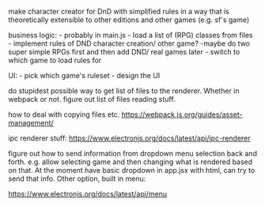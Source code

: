 make character creator for DnD with simplified rules in a way that is theoretically extensible to other editions and other games (e.g. sf's game)

business logic:
    - probably in main.js
        - load a list of (RPG) classes from files
        - implement rules of DND character creation/ other game?
            -maybe do two super simple RPGs first and then add DND/ real games later
        - switch to which game to load rules for

UI:
    - pick which game's ruleset
    - design the UI

do stupidest possible way to get list of files to the renderer. Whether in webpack or not. figure out list of files reading stuff.

how to deal with copying files etc.
https://webpack.js.org/guides/asset-management/

ipc renderer stuff:
https://www.electronjs.org/docs/latest/api/ipc-renderer


figure out how to send information from dropdown menu selection back and forth. e.g. allow selecting game and then changing what is rendered based on that. At the moment have basic dropdown in app.jsx with html, can try to send that info. Other option, built in menu:

https://www.electronjs.org/docs/latest/api/menu
